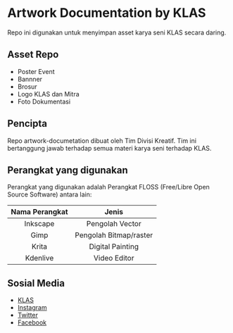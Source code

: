 # Artwork Documentation by KLAS

Repo ini digunakan untuk menyimpan asset karya seni KLAS secara daring.

## Asset Repo

- Poster Event
- Bannner
- Brosur
- Logo KLAS dan Mitra
- Foto Dokumentasi

## Pencipta

Repo artwork-documetation dibuat oleh Tim Divisi Kreatif.
Tim ini bertanggung jawab terhadap semua materi karya seni terhadap KLAS.

## Perangkat yang digunakan

Perangkat yang digunakan adalah Perangkat FLOSS (Free/Libre Open Source Software) antara lain:

| Nama Perangkat | Jenis|
|:----:|:----:|
| Inkscape | Pengolah Vector |
| Gimp | Pengolah Bitmap/raster |
| Krita | Digital Painting |
| Kdenlive | Video Editor |

## Sosial Media
- [KLAS](https://klas.or.id/ "KLAS")
- [Instagram](https://www.instagram.com/KLAS_Activity "Instagram")
- [Twitter](https://www.twitter.com/KLAS_Activity "Twitter")
- [Facebook](http://facebook.com/kelompoklinuxareksuroboyo "Facebook")
